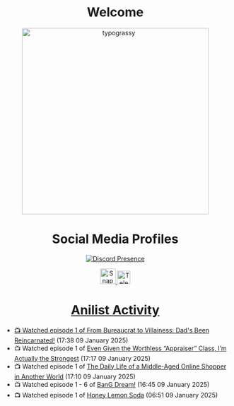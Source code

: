 <div align="center">

# Welcome
<a href="https://github.com/kawarimidoll/typograssy">
    <img alt="typograssy" src="https://typograssy.deno.dev/api?text=%E3%82%88%E3%81%86%E3%81%93%E3%81%9D%E3%81%BF%E3%81%AA%E3%81%95%E3%82%93%20-%20Sheby--&&l0=none&l1=82d9d0&l2=027353&l3=038c4c&l4=01402e&bg=none&frame=none&speed=100&comment=" width="421.99">
</a>

</div>

<div align="center">

# Social Media Profiles

[![Discord Presence](https://lanyard.cnrad.dev/api/612532963938271232)](https://discord.com/users/612532963938271232)


<a href="https://www.snapchat.com/add/a.sheby" title="Snapchat Profile">
    <img src="https://www.freepnglogos.com/uploads/snapchat-logo-png-0.png" width="35" alt="Snapchat Logo" />


<a href="https://t.me/ASheby" title="Telegram Profile">
    <img src="https://www.freepnglogos.com/uploads/telegram-logo-png-0.png" width="30" alt="Telegram Logo" />


</div>

<div align="center">

# Anilist Activity

</div>

<!-- ANILIST_ACTIVITY:start -->

-   📺 Watched episode 1 of [From Bureaucrat to Villainess: Dad's Been Reincarnated!](https://anilist.co/anime/172453) (17:38 09 January 2025)
-   📺 Watched episode 1 of [Even Given the Worthless “Appraiser” Class, I’m Actually the Strongest](https://anilist.co/anime/178548) (17:17 09 January 2025)
-   📺 Watched episode 1 of [The Daily Life of a Middle-Aged Online Shopper in Another World](https://anilist.co/anime/180292) (17:10 09 January 2025)
-   📺 Watched episode 1 - 6 of [BanG Dream!](https://anilist.co/anime/87435) (16:45 09 January 2025)
-   📺 Watched episode 1 of [Honey Lemon Soda](https://anilist.co/anime/175443) (06:51 09 January 2025)

<!-- ANILIST_ACTIVITY:end -->
